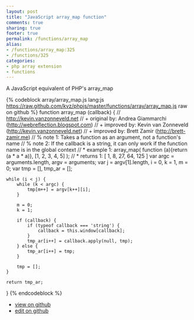 ```yaml
---
layout: post
title: "JavaScript array_map function"
comments: true
sharing: true
footer: true
permalink: /functions/array_map
alias:
- /functions/array_map:325
- /functions/325
categories:
- php array extension
- functions
---
```

A JavaScript equivalent of PHP's array_map

<!-- more -->

{% codeblock array/array_map.js lang:js https://raw.github.com/kvz/phpjs/master/functions/array/array_map.js raw on github %}
function array_map (callback) {
    // http://kevin.vanzonneveld.net
    // +   original by: Andrea Giammarchi (http://webreflection.blogspot.com)
    // +   improved by: Kevin van Zonneveld (http://kevin.vanzonneveld.net)
    // +   improved by: Brett Zamir (http://brett-zamir.me)
    // %        note 1: Takes a function as an argument, not a function's name
    // %        note 2: If the callback is a string, it can only work if the function name is in the global context
    // *     example 1: array_map( function (a){return (a * a * a)}, [1, 2, 3, 4, 5] );
    // *     returns 1: [ 1, 8, 27, 64, 125 ]
    var argc = arguments.length,
        argv = arguments;
    var j = argv[1].length,
        i = 0,
        k = 1,
        m = 0;
    var tmp = [],
        tmp_ar = [];

    while (i < j) {
        while (k < argc) {
            tmp[m++] = argv[k++][i];
        }

        m = 0;
        k = 1;

        if (callback) {
            if (typeof callback === 'string') {
                callback = this.window[callback];
            }
            tmp_ar[i++] = callback.apply(null, tmp);
        } else {
            tmp_ar[i++] = tmp;
        }

        tmp = [];
    }

    return tmp_ar;
}
{% endcodeblock %}

 - [view on github](https://github.com/kvz/phpjs/blob/master/functions/array/array_map.js)
 - [edit on github](https://github.com/kvz/phpjs/edit/master/functions/array/array_map.js)

